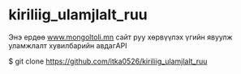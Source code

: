 # kiriliig_ulamjlalt_ruu
Энэ ердөө www.mongoltoli.mn сайт руу хөрвүүлэх үгийн явуулж уламжлалт хувилбарийн авдагAPI 

$ git clone https://github.com/itka0526/kiriliig_ulamjlalt_ruu
